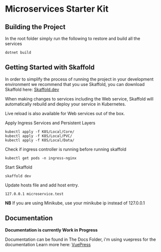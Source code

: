 # Microservices Starter Kit

## Building the Project

In the root folder simply run the following to restore and build all the services
```shell
dotnet build
```

## Getting Started with Skaffold

In order to simplify the process of running the project in your development environment we recommend that you use Skaffold, you can download Skaffold here: [Skaffold.dev](https://skaffold.dev/docs/install/)

When making changes to services including the Web service, Skaffold will automatically rebuild and deploy your service in Kubernetes.

Live reload is also available for Web services out of the box.

Apply Ingress Services and Persistent Layers

```shell
kubectl apply -f K8S/Local/Core/
kubectl apply -f K8S/Local/PVC/
kubectl apply -f K8S/Local/Data/
```

Check if ingress controller is running before running skaffold
```shell
kubectl get pods -n ingress-nginx
```

Start Skaffold
```shell
skaffold dev
```

Update hosts file and add host entry.
```shell
127.0.0.1 microservice.test
```
**NB** If you are using Minikube, use your minikube ip instead of 127.0.0.1

## Documentation

**Documentation is currently Work in Progress**

Documentation can be found in The Docs Folder, i'm using vuepress for the documentation Learn more here: [VuePress](https://vuepress.vuejs.org/)